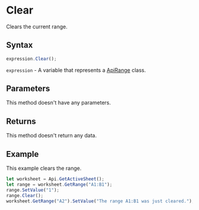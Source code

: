# Clear

Clears the current range.

## Syntax

```javascript
expression.Clear();
```

`expression` - A variable that represents a [ApiRange](../ApiRange.md) class.

## Parameters

This method doesn't have any parameters.

## Returns

This method doesn't return any data.

## Example

This example clears the range.

```javascript editor-
let worksheet = Api.GetActiveSheet();
let range = worksheet.GetRange("A1:B1");
range.SetValue("1");
range.Clear();
worksheet.GetRange("A2").SetValue("The range A1:B1 was just cleared.");
```
